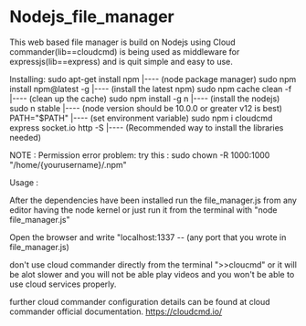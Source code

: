 # Nodejs_file_manager 
This web based file manager is build on Nodejs using Cloud commander(lib==cloudcmd) is being used as middleware for expressjs(lib==express) and is quit simple and easy to use.

Installing:
sudo apt-get install npm |---- (node package manager)
sudo npm install npm@latest -g |---- (install the latest npm)
sudo npm cache clean -f |---- (clean up the cache)
sudo npm install -g n |---- (install the nodejs)
sudo n stable |---- (node version should be 10.0.0 or greater v12 is best)
PATH="$PATH" |---- (set environment variable)
sudo npm i cloudcmd express socket.io http -S |---- (Recommended way to install the libraries needed)

NOTE : Permission error problem:
try this :  sudo chown -R 1000:1000 "/home/{yourusername}/.npm"

Usage :

After the dependencies have been installed run the file_manager.js from any editor having the node kernel or just run it from the terminal with "node file_manager.js"

Open the browser and write "localhost:1337 -- (any port that you wrote in file_manager.js)

don't use cloud commander directly from the terminal ">>cloucmd" or it will be alot slower and you will not be able play videos and you won't be able to use cloud services properly. 

further cloud commander configuration details can be found at cloud commander official documentation. https://cloudcmd.io/
